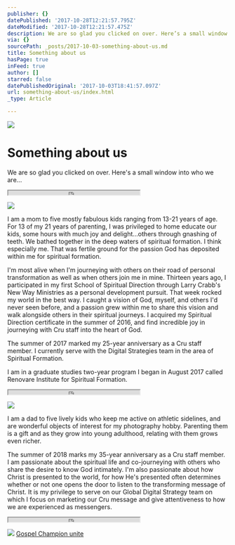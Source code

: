 ```yaml
---
publisher: {}
datePublished: '2017-10-28T12:21:57.795Z'
dateModified: '2017-10-28T12:21:57.475Z'
description: We are so glad you clicked on over. Here’s a small window into who we are...
via: {}
sourcePath: _posts/2017-10-03-something-about-us.md
title: Something about us
hasPage: true
inFeed: true
author: []
starred: false
datePublishedOriginal: '2017-10-03T18:41:57.097Z'
url: something-about-us/index.html
_type: Article

---
```

![](https://the-grid-user-content.s3-us-west-2.amazonaws.com/836cf4ab-99f0-47ee-9923-2839037f6c97.jpg)

# Something about us

We are so glad you clicked on over. Here's a small window into who we are...

<iframe src="https://the-grid.github.io/ed-userhtml/?g=eJyzyShSKM6sSrVVMjRQsgMAIgYEEg" height="10" style=""></iframe>

![](https://the-grid-user-content.s3-us-west-2.amazonaws.com/81b1bd93-f190-4d63-8f00-38079fbc7f41.jpg)

I am a mom to five mostly fabulous kids ranging from 13-21 years of age. For 13 of my 21 years of parenting, I was privileged to home educate our kids, some hours with much joy and delight...others through gnashing of teeth. We bathed together in the deep waters of spiritual formation. I think especially me. That was fertile ground for the passion God has deposited within me for spiritual formation.

I'm most alive when I'm journeying with others on their road of personal transformation as well as when others join me in mine. Thirteen years ago, I participated in my first School of Spiritual Direction through Larry Crabb's New Way Ministries as a personal development pursuit. That week rocked my world in the best way. I caught a vision of God, myself, and others I'd never seen before, and a passion grew within me to share this vision and walk alongside others in their spiritual journeys. I acquired my Spiritual Direction certificate in the summer of 2016, and find incredible joy in journeying with Cru staff into the heart of God.

The summer of 2017 marked my 25-year anniversary as a Cru staff member. I currently serve with the Digital Strategies team in the area of Spiritual Formation.

I am in a graduate studies two-year program I began in August 2017 called Renovare Institute for Spiritual Formation.

<iframe src="https://the-grid.github.io/ed-userhtml/?g=eJyzyShSKM6sSrVVMjRQsgMAIgYEEg" height="10" style=""></iframe>

![](https://the-grid-user-content.s3-us-west-2.amazonaws.com/7663b16b-202c-4364-a167-e780698622f9.jpg)

I am a dad to five lively kids who keep me active on athletic sidelines, and are wonderful objects of interest for my photography hobby. Parenting them is a gift and as they grow into young adulthood, relating with them grows even richer.

The summer of 2018 marks my 35-year anniversary as a Cru staff member. I am passionate about the spiritual life and co-journeying with others who share the desire to know God intimately. I'm also passionate about how Christ is presented to the world, for how He's presented often determines whether or not one opens the door to listen to the transforming message of Christ. It is my privilege to serve on our Global Digital Strategy team on which I focus on marketing our Cru message and give attentiveness to how we are experienced as messengers.

<iframe src="https://the-grid.github.io/ed-userhtml/?g=eJyzyShSKM6sSrVVMjRQsgMAIgYEEg" height="10" style=""></iframe>

![](https://the-grid-user-content.s3-us-west-2.amazonaws.com/6ee7cdf4-9d70-4d04-94ae-e8c457859941.jpg)
[Gospel Champion unite][0]

[0]: give.cru.org/0258043
